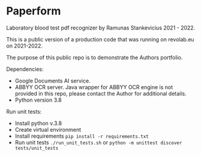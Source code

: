 # Paperform

Laboratory blood test pdf recognizer by Ramunas Stankevicius 2021 - 2022.

This is a public version of a production code that was running on revolab.eu on 2021-2022.

The purpose of this public repo is to demonstrate the Authors portfolio.

Dependencies:
- Google Documents AI service.
- ABBYY OCR server. Java wrapper for ABBYY OCR engine is not provided in this repo, please contact the Author for additional details.
- Python version 3.8

Run unit tests:
- Install python v.3.8
- Create virtual environment
- Install requirements ```pip install -r requirements.txt```
- Run unit tests ```./run_unit_tests.sh``` or ```python -m unittest discover tests/unit_tests```


